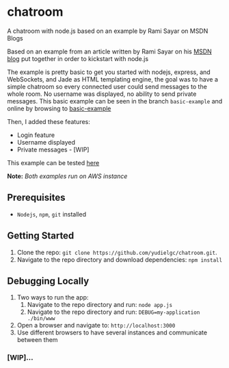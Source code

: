 # chatroom #

A chatroom with node.js based on an example by Rami Sayar on MSDN Blogs

Based on an example from an article written by Rami Sayar on his [MSDN blog](http://blogs.msdn.com/b/cdndevs/archive/2014/09/04/node-js-tutorial-series-a-chatroom-for-all-part-1-introduction-to-node.aspx) put together in order to kickstart with node.js

The example is pretty basic to get you started with nodejs, express, and WebSockets, and Jade as HTML templating engine, the goal was to have a simple chatroom so every connected user could send messages to the whole room. No username was displayed, no ability to send private messages. This basic example can be seen in the branch `basic-example` and online by browsing to [basic-example](http://ec2-52-23-187-7.compute-1.amazonaws.com:4000/)

Then, I added these features:

- Login feature
- Username displayed
- Private messages - [WIP]

This example can be tested [here](http://ec2-52-23-187-7.compute-1.amazonaws.com:3000/)

**Note:** *Both examples run on AWS instance*

## Prerequisites ##

- `Nodejs`, `npm`, `git` installed

## Getting Started ##

1. Clone the repo: `git clone https://github.com/yudielgc/chatroom.git`.
2. Navigate to the repo directory and download dependencies: `npm install`

## Debugging Locally ##

1. Two ways to run the app:
	1. Navigate to the repo directory and run: `node app.js`
	2. Navigate to the repo directory and run: `DEBUG=my-application ./bin/www`
2. Open a browser and navigate to: `http://localhost:3000`
3. Use different browsers to have several instances and communicate between them

### [WIP]...